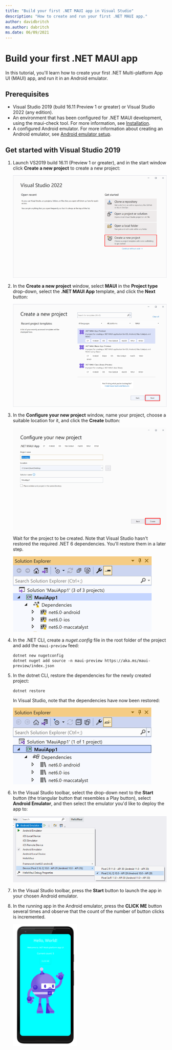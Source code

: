 ```yaml
---
title: "Build your first .NET MAUI app in Visual Studio"
description: "How to create and run your first .NET MAUI app."
author: davidbritch
ms.author: dabritch
ms.date: 06/09/2021
---
```


# Build your first .NET MAUI app

In this tutorial, you'll learn how to create your first .NET Multi-platform App UI (MAUI) app, and run it in an Android emulator.

## Prerequisites

- Visual Studio 2019 (build 16.11 Preview 1 or greater) or Visual Studio 2022 (any edition).
- An environment that has been configured for .NET MAUI development, using the maui-check tool. For more information, see [Installation](installation.md).
- A configured Android emulator. For more information about creating an Android emulator, see [Android emulator setup](/xamarin/android/get-started/installation/android-emulator/).

## Get started with Visual Studio 2019

1. Launch VS2019 build 16.11 (Preview 1 or greater), and in the start window click **Create a new project** to create a new project:

    ![New solution](first-app-images/new-solution.png)

1. In the **Create a new project** window, select **MAUI** in the **Project type** drop-down, select the **.NET MAUI App** template, and click the **Next** button:

    ![Choose a template](first-app-images/new-project.png)

1. In the **Configure your new project** window, name your project, choose a suitable location for it, and click the **Create** button:

    ![Configure the project](first-app-images/configure-project.png)

    Wait for the project to be created. Note that Visual Studio hasn't restored the required .NET 6 dependencies. You'll restore them in a later step.

    ![Broken dependencies](first-app-images/broken-dependencies.png)

1. In the .NET CLI, create a *nuget.config* file in the root folder of the project and add the `maui-preview` feed:

    ```dotnetcli
    dotnet new nugetconfig
    dotnet nuget add source -n maui-preview https://aka.ms/maui-preview/index.json
    ```

1. In the dotnet CLI, restore the dependencies for the newly created project:

    ```dotnetcli
    dotnet restore
    ```

    In Visual Studio, note that the dependencies have now been restored:

    ![Restored dependencies](first-app-images/restored-dependencies.png)

1. In the Visual Studio toolbar, select the drop-down next to the **Start** button (the triangular button that resembles a Play button), select **Android Emulator**, and then select the emulator you'd like to deploy the app to:

    ![Select your Android emulator](first-app-images/select-android-emulator.png)

1. In the Visual Studio toolbar, press the **Start** button to launch the app in your chosen Android emulator.

1. In the running app in the Android emulator, press the **CLICK ME** button several times and observe that the count of the number of button clicks is incremented.

    [![App running in the Android emulator](first-app-images/running-app.png)](first-app-images/running-app-large.png#lightbox)
